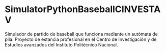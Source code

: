 # SimulatorPythonBaseballCINVESTAV
Simulador de partido de baseball que funciona mediante un autómata de pila. Proyecto de estancia profesional en el Centro de Investigación y de Estudios avanzados del Instituto Politécnico Nacional. 
